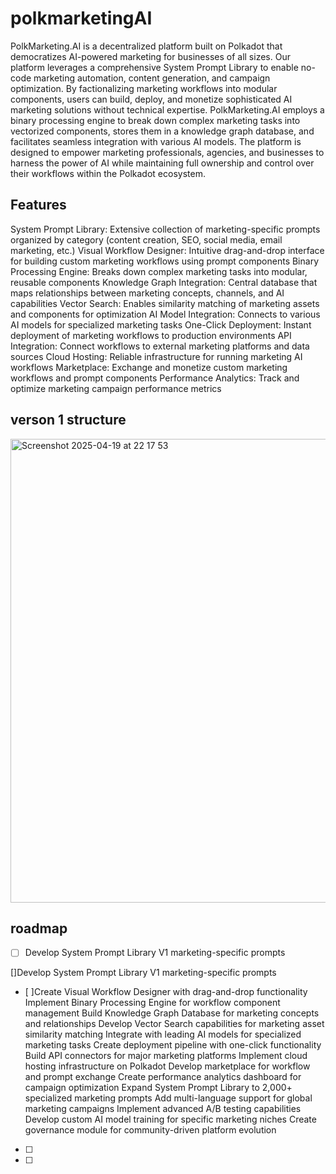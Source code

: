  # polkmarketingAI

PolkMarketing.AI is a decentralized platform built on Polkadot that democratizes AI-powered marketing for businesses of all sizes. Our platform leverages a comprehensive System Prompt Library to enable no-code marketing automation, content generation, and campaign optimization. By factionalizing marketing workflows into modular components, users can build, deploy, and monetize sophisticated AI marketing solutions without technical expertise. PolkMarketing.AI employs a binary processing engine to break down complex marketing tasks into vectorized components, stores them in a knowledge graph database, and facilitates seamless integration with various AI models. The platform is designed to empower marketing professionals, agencies, and businesses to harness the power of AI while maintaining full ownership and control over their workflows within the Polkadot ecosystem.


## Features
System Prompt Library: Extensive collection of marketing-specific prompts organized by category (content creation, SEO, social media, email marketing, etc.)
Visual Workflow Designer: Intuitive drag-and-drop interface for building custom marketing workflows using prompt components
Binary Processing Engine: Breaks down complex marketing tasks into modular, reusable components
Knowledge Graph Integration: Central database that maps relationships between marketing concepts, channels, and AI capabilities
Vector Search: Enables similarity matching of marketing assets and components for optimization
AI Model Integration: Connects to various AI models for specialized marketing tasks
One-Click Deployment: Instant deployment of marketing workflows to production environments
API Integration: Connect workflows to external marketing platforms and data sources
Cloud Hosting: Reliable infrastructure for running marketing AI workflows
Marketplace: Exchange and monetize custom marketing workflows and prompt components
Performance Analytics: Track and optimize marketing campaign performance metrics



## verson 1 structure

<img width="742" alt="Screenshot 2025-04-19 at 22 17 53" src="https://github.com/user-attachments/assets/49585904-8ae2-420f-94c9-b47b9d17b849" />

###

## roadmap

- [ ] Develop System Prompt Library V1 marketing-specific prompts

[]Develop System Prompt Library V1 marketing-specific prompts
- [ ]Create Visual Workflow Designer with drag-and-drop functionality
Implement Binary Processing Engine for workflow component management
Build Knowledge Graph Database for marketing concepts and relationships
Develop Vector Search capabilities for marketing asset similarity matching
Integrate with leading AI models for specialized marketing tasks
Create deployment pipeline with one-click functionality
Build API connectors for major marketing platforms
Implement cloud hosting infrastructure on Polkadot
Develop marketplace for workflow and prompt exchange
Create performance analytics dashboard for campaign optimization
Expand System Prompt Library to 2,000+ specialized marketing prompts
Add multi-language support for global marketing campaigns
Implement advanced A/B testing capabilities
Develop custom AI model training for specific marketing niches
Create governance module for community-driven platform evolution
- [ ]
- [ ]

